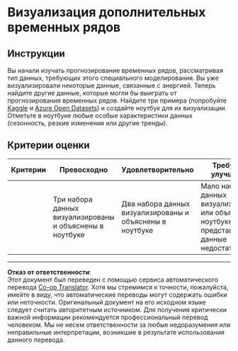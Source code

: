<!--
CO_OP_TRANSLATOR_METADATA:
{
  "original_hash": "d1781b0b92568ea1d119d0a198b576b4",
  "translation_date": "2025-08-29T20:47:50+00:00",
  "source_file": "7-TimeSeries/1-Introduction/assignment.md",
  "language_code": "ru"
}
-->
# Визуализация дополнительных временных рядов

## Инструкции

Вы начали изучать прогнозирование временных рядов, рассматривая тип данных, требующих этого специального моделирования. Вы уже визуализировали некоторые данные, связанные с энергией. Теперь найдите другие данные, которые могли бы выиграть от прогнозирования временных рядов. Найдите три примера (попробуйте [Kaggle](https://kaggle.com) и [Azure Open Datasets](https://azure.microsoft.com/en-us/services/open-datasets/catalog/?WT.mc_id=academic-77952-leestott)) и создайте ноутбук для их визуализации. Отметьте в ноутбуке любые особые характеристики данных (сезонность, резкие изменения или другие тренды).

## Критерии оценки

| Критерии | Превосходно                                            | Удовлетворительно                                    | Требуется улучшение                                                                       |
| -------- | ------------------------------------------------------ | --------------------------------------------------- | ----------------------------------------------------------------------------------------- |
|          | Три набора данных визуализированы и объяснены в ноутбуке | Два набора данных визуализированы и объяснены в ноутбуке | Мало наборов данных визуализировано или объяснено в ноутбуке, либо представленные данные недостаточны |

---

**Отказ от ответственности**:  
Этот документ был переведен с помощью сервиса автоматического перевода [Co-op Translator](https://github.com/Azure/co-op-translator). Хотя мы стремимся к точности, пожалуйста, имейте в виду, что автоматические переводы могут содержать ошибки или неточности. Оригинальный документ на его исходном языке следует считать авторитетным источником. Для получения критически важной информации рекомендуется профессиональный перевод человеком. Мы не несем ответственности за любые недоразумения или неправильные интерпретации, возникшие в результате использования данного перевода.